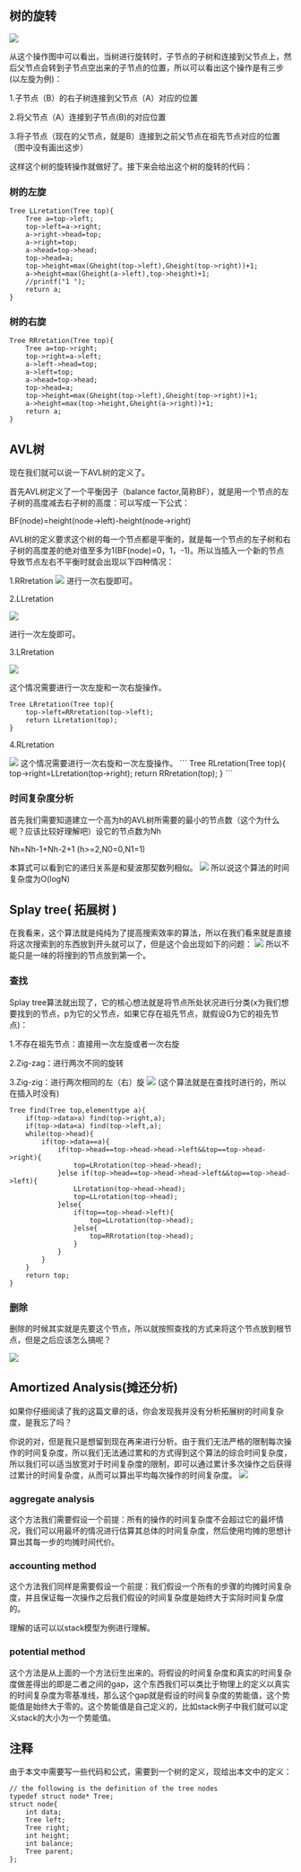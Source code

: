 ## 树的旋转

<img src="../images/AVL(1).png">

从这个操作图中可以看出，当树进行旋转时，子节点的子树和连接到父节点上，然后父节点会转到子节点空出来的子节点的位置，所以可以看出这个操作是有三步(以左旋为例)：

1.子节点（B）的右子树连接到父节点（A）对应的位置

2.将父节点（A）连接到子节点(B)的对应位置

3.将子节点（现在的父节点，就是B）连接到之前父节点在祖先节点对应的位置（图中没有画出这步）

这样这个树的旋转操作就做好了。接下来会给出这个树的旋转的代码：
### 树的左旋
```
Tree LLretation(Tree top){
    Tree a=top->left;
    top->left=a->right;
    a->right->head=top;
    a->right=top;
    a->head=top->head;
    top->head=a;
    top->height=max(Gheight(top->left),Gheight(top->right))+1;
    a->height=max(Gheight(a->left),top->height)+1;
    //printf("1 ");
    return a;
}
```
### 树的右旋
```
Tree RRretation(Tree top){
    Tree a=top->right;
    top->right=a->left;
    a->left->head=top;
    a->left=top;
    a->head=top->head;
    top->head=a;
    top->height=max(Gheight(top->left),Gheight(top->right))+1;
    a->height=max(top->height,Gheight(a->right))+1;
    return a;
}
```

## AVL树
现在我们就可以说一下AVL树的定义了。

首先AVL树定义了一个平衡因子（balance factor,简称BF），就是用一个节点的左子树的高度减去右子树的高度：可以写成一下公式：

BF(node)=height(node->left)-height(node->right)

AVL树的定义要求这个树的每一个节点都是平衡的，就是每一个节点的左子树和右子树的高度差的绝对值至多为1(BF(node)=0，1，-1)。所以当插入一个新的节点导致节点左右不平衡时就会出现以下四种情况：

1.RRretation
<img src="../images/AVL(2).png">
进行一次右旋即可。

2.LLretation

<img src="../images/AVL(3).png">

进行一次左旋即可。

3.LRretation

<img src="../images/AVL(4).png">

这个情况需要进行一次左旋和一次右旋操作。
```
Tree LRretation(Tree top){
    top->left=RRretation(top->left);
    return LLretation(top);
}
```
4.RLretation

<img src="../images/AVL(5).png">
这个情况需要进行一次右旋和一次左旋操作。
```
Tree RLretation(Tree top){
    top->right=LLretation(top->right);
    return RRretation(top);
}
```

### 时间复杂度分析

首先我们需要知道建立一个高为h的AVL树所需要的最小的节点数（这个为什么呢？应该比较好理解吧）设它的节点数为Nh

Nh=Nh-1+Nh-2+1 (h>=2,N0=0,N1=1)

本算式可以看到它的递归关系是和斐波那契数列相似。
<img src="../images/AVL(6).png">
所以说这个算法的时间复杂度为O(logN)

## Splay tree( 拓展树 )

在我看来，这个算法就是纯纯为了提高搜索效率的算法，所以在我们看来就是直接将这次搜索到的东西放到开头就可以了，但是这个会出现如下的问题：
<img src="../images/splay(1).png">
所以不能只是一味的将搜到的节点放到第一个。

### 查找

Splay tree算法就出现了，它的核心想法就是将节点所处状况进行分类(x为我们想要找到的节点，p为它的父节点，如果它存在祖先节点，就假设G为它的祖先节点)：

1.不存在祖先节点：直接用一次左旋或者一次右旋

2.Zig-zag：进行两次不同的旋转

3.Zig-zig：进行两次相同的左（右）旋
<img src="../images/splay(2).png">
(这个算法就是在查找时进行的，所以在插入时没有)

```
Tree find(Tree top,elementtype a){
    if(top->data>a) find(top->right,a);
    if(top->data<a) find(top->left,a);
    while(top->head){
        if(top->data==a){
            if(top->head==top->head->head->left&&top==top->head->right){
                top=LRrotation(top->head->head);
            }else if(top->head==top->head->head->left&&top==top->head->left){
                LLrotation(top->head->head);
                top=LLrotation(top->head);
            }else{
                if(top==top->head->left){
                    top=LLrotation(top->head);
                }else{
                    top=RRrotation(top->head);
                }
            }
        }
    }
    return top;
}
```

### 删除

删除的时候其实就是先要这个节点，所以就按照查找的方式来将这个节点放到根节点，但是之后应该怎么搞呢？

<img src="../images/splay(3).png">

## Amortized Analysis(摊还分析)

如果你仔细阅读了我的这篇文章的话，你会发现我并没有分析拓展树的时间复杂度，是我忘了吗？

你说的对，但是我只是想留到现在再来进行分析。由于我们无法严格的限制每次操作的时间复杂度，所以我们无法通过累和的方式得到这个算法的综合时间复杂度，所以我们可以适当放宽对于时间复杂度的限制，即可以通过累计多次操作之后获得过累计的时间复杂度，从而可以算出平均每次操作的时间复杂度。
<img src="../images/amortize(1).png">

### aggregate analysis

这个方法我们需要假设一个前提：所有的操作的时间复杂度不会超过它的最坏情况，我们可以用最坏的情况进行估算其总体的时间复杂度，然后使用均摊的思想计算出其每一步的均摊时间代价。

### accounting method

这个方法我们同样是需要假设一个前提：我们假设一个所有的步骤的均摊时间复杂度，并且保证每一次操作之后我们假设的时间复杂度是始终大于实际时间复杂度的。

理解的话可以以stack模型为例进行理解。

### potential method

这个方法是从上面的一个方法衍生出来的。将假设的时间复杂度和真实的时间复杂度做差得出的即是二者之间的gap，这个东西我们可以类比于物理上的定义以真实的时间复杂度为零基准线，那么这个gap就是假设的时间复杂度的势能值，这个势能值是始终大于零的。这个势能值是自己定义的，比如stack例子中我们就可以定义stack的大小为一个势能值。

## 注释
由于本文中需要写一些代码和公式，需要到一个树的定义，现给出本文中的定义：
```
// the following is the definition of the tree nodes
typedef struct node* Tree;
struct node{
    int data;
    Tree left;
    Tree right;
    int height;
    int balance;
    Tree parent;
};
```
